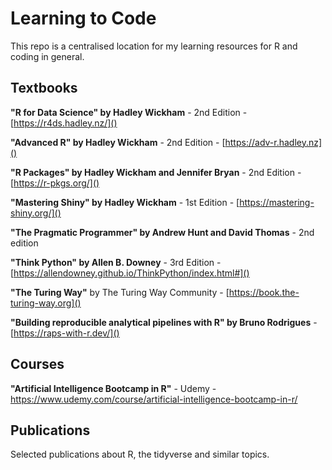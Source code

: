 # Learning  to Code

This repo is a centralised location for my learning resources for R and coding in general.

## Textbooks

**"R for Data Science" by Hadley Wickham** - 2nd Edition - [https://r4ds.hadley.nz/]()

**"Advanced R" by Hadley Wickham** - 2nd Edition - [https://adv-r.hadley.nz]() 

**"R Packages" by Hadley Wickham and Jennifer Bryan** - 2nd Edition - [https://r-pkgs.org/]() 

**"Mastering Shiny" by Hadley Wickham** - 1st Edition - [https://mastering-shiny.org/]()

**"The Pragmatic Programmer" by Andrew Hunt and David Thomas** - 2nd edition

**"Think Python" by Allen B. Downey** - 3rd Edition - [https://allendowney.github.io/ThinkPython/index.html#]()

**"The Turing Way"** by The Turing Way Community - [https://book.the-turing-way.org]()

**"Building reproducible analytical pipelines with R" by Bruno Rodrigues** - [https://raps-with-r.dev/]()

## Courses

**"Artificial Intelligence Bootcamp in R"** - Udemy - https://www.udemy.com/course/artificial-intelligence-bootcamp-in-r/

## Publications

Selected publications about R, the tidyverse and similar topics.
